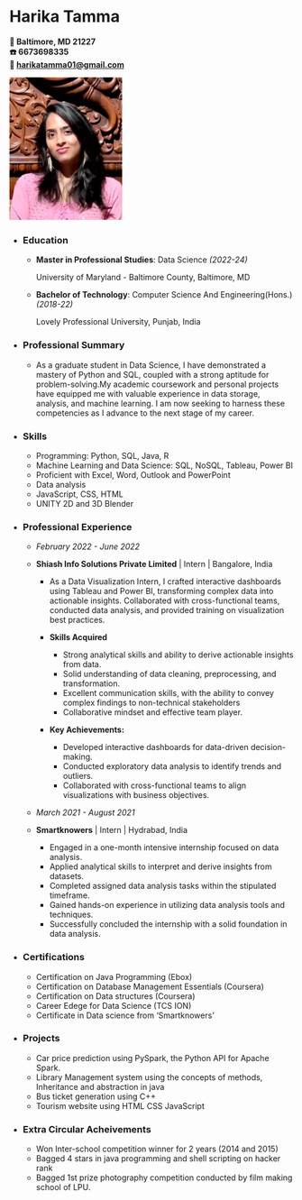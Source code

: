 # Harika Tamma
**📍 Baltimore, MD 21227**  
**☎️  6673698335**  
**📧 harikatamma01@gmail.com**

<img src = "https://github.com/harika003/UMBC-DATA606-Capstone/blob/main/images/Headshot.jpeg" width="200">

 * ### Education 
   * **Master in Professional Studies**: Data Science *(2022-24)*
     
     University of Maryland - Baltimore County, Baltimore, MD
   * **Bachelor of Technology**: Computer Science And Engineering(Hons.) *(2018-22)*
     
     Lovely Professional University, Punjab, India
 * ### Professional Summary
   * As a graduate student in Data Science, I have demonstrated a mastery of Python and SQL, coupled with a strong aptitude for problem-solving.My academic coursework and personal projects have equipped me with valuable experience in data storage, analysis, and machine learning. I am now seeking to harness these competencies as I advance to the next stage of my career. 
 * ### Skills
   - Programming: Python, SQL, Java, R
   - Machine Learning and Data Science: SQL, NoSQL, Tableau, Power BI
   - Proficient with Excel, Word, Outlook and PowerPoint
   - Data analysis
   - JavaScript, CSS, HTML
   - UNITY 2D and 3D Blender

* ### Professional Experience
  * *February 2022 - June 2022*
  * **Shiash Info Solutions Private Limited** | Intern | Bangalore, India
     - As a Data Visualization Intern, I crafted interactive dashboards using Tableau and Power BI, transforming complex data into actionable insights.
    Collaborated with cross-functional teams, conducted data analysis, and provided training on visualization best practices. 
      * **Skills Acquired**
        * Strong analytical skills and ability to derive actionable insights from data.
        * Solid understanding of data cleaning, preprocessing, and transformation.
        * Excellent communication skills, with the ability to convey complex findings to non-technical stakeholders
        * Collaborative mindset and effective team player.

      * **Key Achievements:**
        * Developed interactive dashboards for data-driven decision-making.
        *	Conducted exploratory data analysis to identify trends and outliers.
        *	Collaborated with cross-functional teams to align visualizations with business objectives.

   * *March 2021 - August 2021*
   * **Smartknowers** | Intern | Hydrabad, India
       - Engaged in a one-month intensive internship focused on data analysis.
       -  Applied analytical skills to interpret and derive insights from datasets.
       -   Completed assigned data analysis tasks within the stipulated timeframe.
       -   Gained hands-on experience in utilizing data analysis tools and techniques.
       -   Successfully concluded the internship with a solid foundation in data analysis.

* ### Certifications
  * Certification on Java Programming (Ebox) 
  * Certification on Database Management Essentials (Coursera)
  * Certification on Data structures (Coursera)
  * Career Edege for Data Science (TCS ION)
  * Certificate in Data science from ‘Smartknowers’
    
* ### Projects
  * Car price prediction using PySpark, the Python API for Apache Spark.
  * Library Management system using the concepts of methods, Inheritance and abstraction in java
  * Bus ticket generation using C++
  * Tourism website using HTML CSS JavaScript

* ### Extra Circular Acheivements
  * Won Inter-school competition winner for 2 years (2014 and 2015)
  * Bagged 4 stars in java programming and shell scripting on hacker rank
  * Bagged 1st prize photography competition conducted by film making school of LPU.


